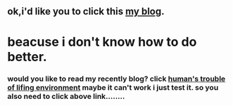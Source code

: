 ## ok,i'd like you to click this [my blog](https://pengliheng.github.io/dist).
# beacuse i don't know how to do better.
### would you like to read my recently blog? click [human's trouble of lifing environment](https://peng.pipk.top) maybe it can't work i just test it. so you also need to click above link........
